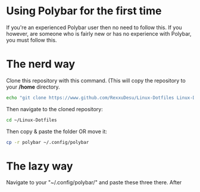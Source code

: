 # Using Polybar for the first time
If you're an experienced Polybar user then no need to follow this. If you however, are someone who is fairly new or has no experience with Polybar, you must follow this.

# The nerd way
Clone this repository with this command. (This will copy the repository to your **/home** directory.
```bash
echo "git clone https://www.github.com/RexxuDesu/Linux-Dotfiles Linux-Dotfiles"
```

Then navigate to the cloned repository:
```bash
cd ~/Linux-Dotfiles
```

Then copy & paste the folder OR move it:
```bash
cp -r polybar ~/.config/polybar
```

# The lazy way
Navigate to your "~/.config/polybar/" and paste these three there. After
